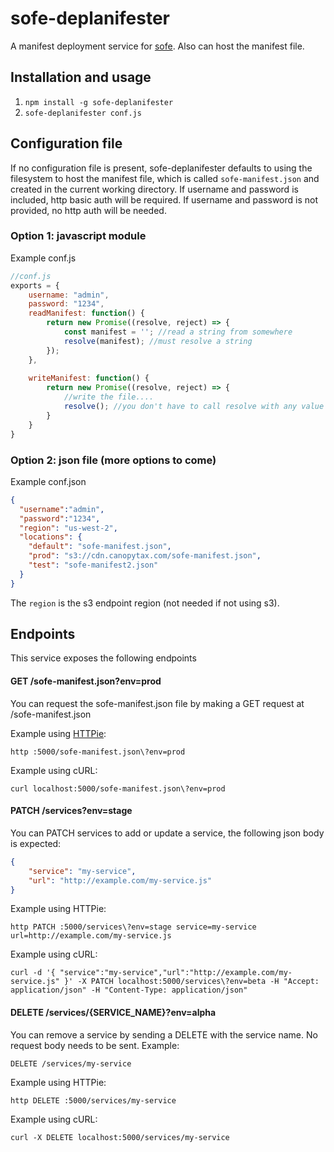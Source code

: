 # sofe-deplanifester
A manifest deployment service for [sofe](https://github.com/CanopyTax/sofe). Also can host the manifest file.

## Installation and usage
1. `npm install -g sofe-deplanifester`
2. `sofe-deplanifester conf.js`

## Configuration file
If no configuration file is present, sofe-deplanifester defaults to using the filesystem to host the manifest file, which is called `sofe-manifest.json` and created in the current working directory. If username and password is included, http basic auth will be required. If username and password is not provided, no http auth will be needed.

### Option 1: javascript module
Example conf.js
```js
//conf.js
exports = {
    username: "admin",
    password: "1234",
    readManifest: function() {
        return new Promise((resolve, reject) => {
            const manifest = ''; //read a string from somewhere
            resolve(manifest); //must resolve a string
        });
    },
    
    writeManifest: function() {
        return new Promise((resolve, reject) => {
            //write the file....
            resolve(); //you don't have to call resolve with any value
        }
    }
}
```
### Option 2: json file (more options to come)
Example conf.json
```json
{
  "username":"admin",
  "password":"1234",
  "region": "us-west-2",
  "locations": {
    "default": "sofe-manifest.json",
    "prod": "s3://cdn.canopytax.com/sofe-manifest.json",
    "test": "sofe-manifest2.json"
  }
}
```
The `region` is the s3 endpoint region (not needed if not using s3).

## Endpoints

This service exposes the following endpoints

#### GET /sofe-manifest.json?env=prod

You can request the sofe-manifest.json file by making a GET request at /sofe-manifest.json

Example using [HTTPie](https://github.com/jkbrzt/httpie):

    http :5000/sofe-manifest.json\?env=prod

Example using cURL:

    curl localhost:5000/sofe-manifest.json\?env=prod

#### PATCH /services?env=stage

You can PATCH services to add or update a service, the following json body is expected: 

```json
{
    "service": "my-service",
    "url": "http://example.com/my-service.js"
}
```

Example using HTTPie:

    http PATCH :5000/services\?env=stage service=my-service url=http://example.com/my-service.js

Example using cURL:

    curl -d '{ "service":"my-service","url":"http://example.com/my-service.js" }' -X PATCH localhost:5000/services\?env=beta -H "Accept: application/json" -H "Content-Type: application/json"

#### DELETE /services/{SERVICE_NAME}?env=alpha

You can remove a service by sending a DELETE with the service name. No request body needs to be sent. Example:

    DELETE /services/my-service

Example using HTTPie:

    http DELETE :5000/services/my-service

Example using cURL:

    curl -X DELETE localhost:5000/services/my-service


